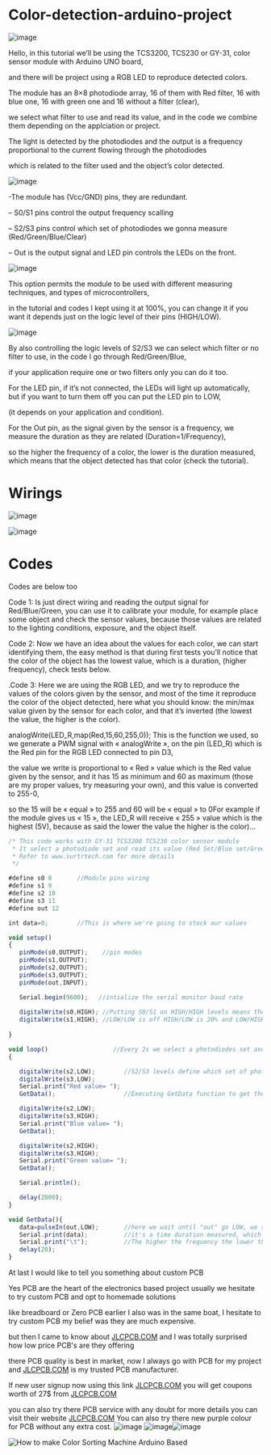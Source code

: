 # Color-detection-arduino-project


![image](https://user-images.githubusercontent.com/19898602/139021422-f3b62a3f-b59a-4a30-8216-7670fb8a5d49.png)


Hello, in this tutorial we’ll be using the TCS3200, TCS230 or GY-31, color sensor module with Arduino UNO board, 

and there will be project using a RGB LED to reproduce detected colors.

The module has an 8×8 photodiode array, 16 of them with Red filter, 16 with blue one, 16 with green one and 16 without a filter (clear), 

we select what filter to use and read its value, and in the code we combine them depending on the applciation or project.

The light is detected by the photodiodes and the output is a frequency proportional to the current flowing through the photodiodes

which is related to the filter used and the object’s color detected.

![image](https://user-images.githubusercontent.com/19898602/139021531-fbdaf7f3-2e00-4d87-9fdc-fe366b4292b0.png)


-The module has (Vcc/GND) pins, they are redundant.

– S0/S1 pins control the output frequency scalling

– S2/S3 pins control which set of photodiodes we gonna measure (Red/Green/Blue/Clear)

– Out is the output signal and LED pin controls the LEDs on the front.



![image](https://user-images.githubusercontent.com/19898602/139021596-15b27d47-61f6-4e3d-97aa-9e689adaf985.png)


This option permits the module to be used with different measuring techniques, and types of microcontrollers, 

in the tutorial and codes I kept using it at 100%, you can change it if you want it depends just on the logic level of their pins (HIGH/LOW).




![image](https://user-images.githubusercontent.com/19898602/139021677-6332c403-0cda-4bbd-8e04-3bcaf40b8e7b.png)

By also controlling the logic levels of S2/S3 we can select which filter or no filter to use, in the code I go through Red/Green/Blue, 

if your application require one or two filters only you can do it too.

For the LED pin, if it’s not connected, the LEDs will light up automatically, but if you want to turn them off you can put the LED pin to LOW, 

(it depends on your application and condition).

For the Out pin, as the signal given by the sensor is a frequency,   we measure the duration as they are related (Duration=1/Frequency), 

so the higher the frequency of a color, the lower is the duration measured, which means that the object detected has that color (check the tutorial).


# Wirings

![image](https://user-images.githubusercontent.com/19898602/139022123-dba22b23-6401-463e-b9da-c0bf0810d502.png)


![image](https://user-images.githubusercontent.com/19898602/139021856-bf9db39f-80bb-441d-9f56-0f1ba1f808fe.png)


# Codes

Codes are below too

Code 1: Is just direct wiring and reading the output signal for Red/Blue/Green, you can use it to calibrate your module, for example place some object and check the sensor values, because those values are related to the lighting conditions, exposure, and the object itself.

Code 2: Now we have an idea about the values for each color, we can start identifying them, the easy method is that during first tests you’ll notice that the color of the object has the lowest value, which is a duration, (higher frequency), check tests below.

.Code 3: Here we are using the RGB LED, and we try to reproduce the values of the colors given by the sensor, and most of the time it reproduce the color of the object detected, here what you should know: the min/max value given by the sensor for each color, and that it’s inverted (the lowest the value, the higher is the color).

analogWrite(LED_R,map(Red,15,60,255,0));
This is the function we used, so we generate a PWM signal with « analogWrite », on the pin (LED_R) which is the Red pin for the RGB LED connected to pin D3, 

the value we write is proportional to « Red » value which is the Red value given by the sensor, and it has 15 as minimum and 60 as maximum (those are my proper values, try measuring your own), and this value is converted to 255-0, 

so the 15 will be « equal » to 255 and 60 will be « equal » to 0For example if the module gives us « 15 », the LED_R will receive « 255 » value which is the highest (5V), because as said the lower the value the higher is the color)…


```javascript
/* This code works with GY-31 TCS3200 TCS230 color sensor module
 * It select a photodiode set and read its value (Red Set/Blue set/Green set) and displays it on the Serial monitor
 * Refer to www.surtrtech.com for more details
 */

#define s0 8       //Module pins wiring
#define s1 9
#define s2 10
#define s3 11
#define out 12

int data=0;        //This is where we're going to stock our values

void setup() 
{
   pinMode(s0,OUTPUT);    //pin modes
   pinMode(s1,OUTPUT);
   pinMode(s2,OUTPUT);
   pinMode(s3,OUTPUT);
   pinMode(out,INPUT);

   Serial.begin(9600);   //intialize the serial monitor baud rate
   
   digitalWrite(s0,HIGH); //Putting S0/S1 on HIGH/HIGH levels means the output frequency scalling is at 100% (recommended)
   digitalWrite(s1,HIGH); //LOW/LOW is off HIGH/LOW is 20% and LOW/HIGH is  2%
   
}

void loop()                  //Every 2s we select a photodiodes set and read its data
{

   digitalWrite(s2,LOW);        //S2/S3 levels define which set of photodiodes we are using LOW/LOW is for RED LOW/HIGH is for Blue and HIGH/HIGH is for green
   digitalWrite(s3,LOW);
   Serial.print("Red value= "); 
   GetData();                   //Executing GetData function to get the value

   digitalWrite(s2,LOW);
   digitalWrite(s3,HIGH);
   Serial.print("Blue value= ");
   GetData();

   digitalWrite(s2,HIGH);
   digitalWrite(s3,HIGH);
   Serial.print("Green value= ");
   GetData();

   Serial.println();

   delay(2000);
}

void GetData(){
   data=pulseIn(out,LOW);       //here we wait until "out" go LOW, we start measuring the duration and stops when "out" is HIGH again
   Serial.print(data);          //it's a time duration measured, which is related to frequency as the sensor gives a frequency depending on the color
   Serial.print("\t");          //The higher the frequency the lower the duration
   delay(20);
}
```
At last I would like to tell you something about custom PCB

Yes PCB are the heart of the electronics based project usually we hesitate to try custom PCB and opt to homemade solutions

like breadboard or Zero PCB earlier I also was in the same boat, I hesitate to try custom PCB my belief was they are much expensive.

but then I came to know about [JLCPCB.COM](https://jlcpcb.com/IAT) and I was totally surprised how low price PCB's are they offering 

there PCB quality is best in market, now I always go with PCB for my project and [JLCPCB.COM](https://jlcpcb.com/IAT) is my trusted 
PCB manufacturer. 

If new user signup now using this link [JLCPCB.COM](https://jlcpcb.com/IAT) you will get coupons worth of 27$ from [JLCPCB.COM](https://jlcpcb.com/IAT)

you can also try there PCB service with any doubt for more details you can visit their website [JLCPCB.COM](https://jlcpcb.com/IAT)
You can also try there new purple colour for PCB without any extra cost.
![image](https://user-images.githubusercontent.com/19898602/134336832-cb9953e9-02a6-4ff7-9d27-2caad10fe7c7.png)
![image](https://user-images.githubusercontent.com/19898602/130722577-c30b7b43-ea89-4847-9c6b-058f9fabeda3.png)![image](https://user-images.githubusercontent.com/19898602/130722585-b5268db1-5f17-428f-ba60-b823140f2a70.png)



![How to make Color Sorting Machine Arduino Based](https://user-images.githubusercontent.com/19898602/139022951-776fa074-e8d1-4dd9-a8a2-3fdadcc0a71c.gif)


